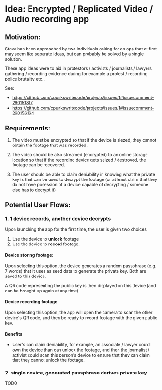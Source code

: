 # Idea: Encrypted / Replicated Video / Audio recording app

## Motivation:

Steve has been approached by two individuals asking for an app that at first
may seem like separate ideas, but can probably be solved by a single solution.

These app ideas were to aid in protestors / activists / journalists / lawyers
gathering / recording evidence during for example a protest / recording police
brutality etc...

See:

* <https://github.com/cpunkswritecode/projects/issues/1#issuecomment-260151817>
* <https://github.com/cpunkswritecode/projects/issues/1#issuecomment-260156164>

## Requirements:

1. The video must be encrypted so that if the device is siezed, they cannot
obtain the footage that was recorded.

2. The video should be also streamed (encrypted) to an online storage location
so that if the recording device gets seized / destroyed, the footage can be
recovered.

3. The user should be able to claim deniability in knowing what the private key
is that can be used to decrypt the footage (or at least claim that they do not
have posession of a device capable of decrypting / someone else has to decrypt
it)

## Potential User Flows:

### 1. 1 device records, another device decrypts

Upon launching the app for the first time, the user is given two choices:

1. Use the device to **unlock** footage
2. Use the device to **record** footage.

#### Device storing footage:

Upon selecting this option, the device generates a random passphrase (e.g. 7
words) that it uses as seed data to generate the private key. Both are saved to
this device.

A QR code representing the public key is then displayed on this device (and can
be brought up again at any time).

#### Device recording footage

Upon selecting this option, the app will open the camera to scan the other
device's QR code, and then be ready to record footage with the given public
key.

#### Benefits

* User's can claim deniability, for example, an associate / lawyer could own
the device than can unlock the footage, and then the journalist / activist
could scan this person's device to ensure that they can claim that they cannot
unlock the footage.

### 2. single device, generated passphrase derives private key

TODO





